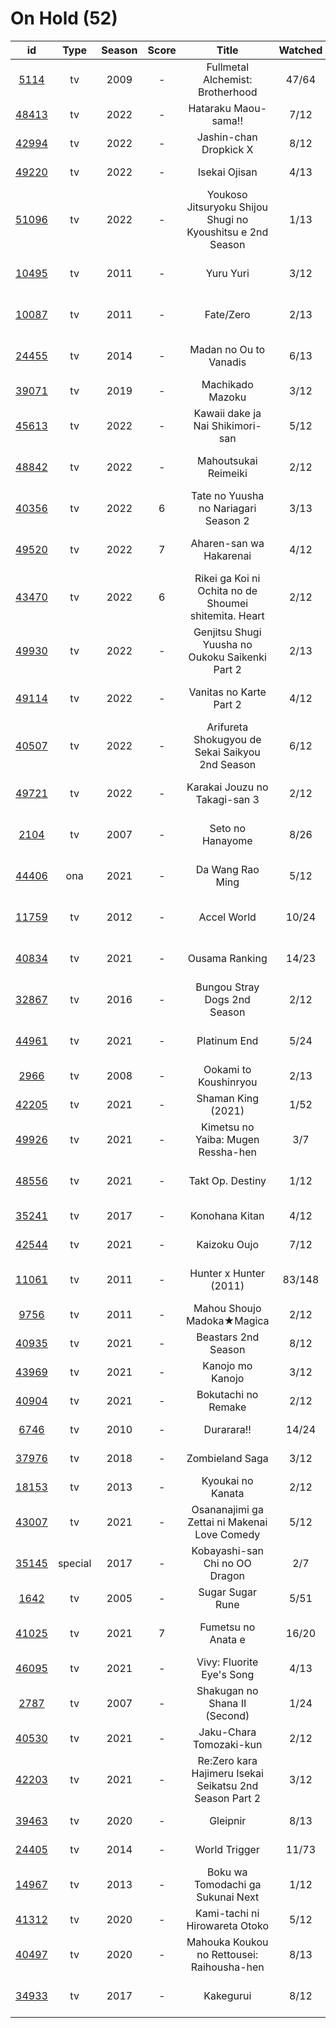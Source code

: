 # On Hold (52)

|                      id                      |   Type  | Season | Score |                            Title                           | Watched |    Updated    | Start Date |
| :------------------------------------------: | :-----: | :----: | :---: | :--------------------------------------------------------: | :-----: | :-----------: | :--------: |
|  [5114](https://myanimelist.net/anime/5114)  |    tv   |  2009  |   -   |              Fullmetal Alchemist: Brotherhood              |  47/64  |   3 days ago  | 10/07/2022 |
| [48413](https://myanimelist.net/anime/48413) |    tv   |  2022  |   -   |                    Hataraku Maou-sama!!                    |   7/12  |   3 days ago  | 07/15/2022 |
| [42994](https://myanimelist.net/anime/42994) |    tv   |  2022  |   -   |                   Jashin-chan Dropkick X                   |   8/12  |   3 days ago  | 07/15/2022 |
| [49220](https://myanimelist.net/anime/49220) |    tv   |  2022  |   -   |                        Isekai Ojisan                       |   4/13  |  3 weeks ago  | 07/08/2022 |
| [51096](https://myanimelist.net/anime/51096) |    tv   |  2022  |   -   | Youkoso Jitsuryoku Shijou Shugi no Kyoushitsu e 2nd Season |   1/13  |  2 months ago | 07/05/2022 |
| [10495](https://myanimelist.net/anime/10495) |    tv   |  2011  |   -   |                          Yuru Yuri                         |   3/12  |  2 months ago | 06/30/2022 |
| [10087](https://myanimelist.net/anime/10087) |    tv   |  2011  |   -   |                          Fate/Zero                         |   2/13  |  6 months ago | 04/26/2022 |
| [24455](https://myanimelist.net/anime/24455) |    tv   |  2014  |   -   |                   Madan no Ou to Vanadis                   |   6/13  |  6 months ago | 04/22/2022 |
| [39071](https://myanimelist.net/anime/39071) |    tv   |  2019  |   -   |                      Machikado Mazoku                      |   3/12  |   5 days ago  | 04/19/2022 |
| [45613](https://myanimelist.net/anime/45613) |    tv   |  2022  |   -   |              Kawaii dake ja Nai Shikimori-san              |   5/12  |  3 months ago | 04/10/2022 |
| [48842](https://myanimelist.net/anime/48842) |    tv   |  2022  |   -   |                    Mahoutsukai Reimeiki                    |   2/12  |  5 months ago | 04/09/2022 |
| [40356](https://myanimelist.net/anime/40356) |    tv   |  2022  |   6   |            Tate no Yuusha no Nariagari Season 2            |   3/13  |  5 months ago | 04/06/2022 |
| [49520](https://myanimelist.net/anime/49520) |    tv   |  2022  |   7   |                   Aharen-san wa Hakarenai                  |   4/12  |  2 months ago | 04/01/2022 |
| [43470](https://myanimelist.net/anime/43470) |    tv   |  2022  |   6   |    Rikei ga Koi ni Ochita no de Shoumei shitemita. Heart   |   2/12  |  5 months ago | 04/01/2022 |
| [49930](https://myanimelist.net/anime/49930) |    tv   |  2022  |   -   |       Genjitsu Shugi Yuusha no Oukoku Saikenki Part 2      |   2/13  |  7 months ago | 03/01/2022 |
| [49114](https://myanimelist.net/anime/49114) |    tv   |  2022  |   -   |                   Vanitas no Karte Part 2                  |   4/12  |  7 months ago | 01/15/2022 |
| [40507](https://myanimelist.net/anime/40507) |    tv   |  2022  |   -   |       Arifureta Shokugyou de Sekai Saikyou 2nd Season      |   6/12  |  7 months ago | 01/14/2022 |
| [49721](https://myanimelist.net/anime/49721) |    tv   |  2022  |   -   |                Karakai Jouzu no Takagi-san 3               |   2/12  |  9 months ago | 01/08/2022 |
|  [2104](https://myanimelist.net/anime/2104)  |    tv   |  2007  |   -   |                      Seto no Hanayome                      |   8/26  | 10 months ago | 01/05/2022 |
| [44406](https://myanimelist.net/anime/44406) |   ona   |  2021  |   -   |                      Da Wang Rao Ming                      |   5/12  |  8 months ago | 12/19/2021 |
| [11759](https://myanimelist.net/anime/11759) |    tv   |  2012  |   -   |                         Accel World                        |  10/24  | 11 months ago | 12/16/2021 |
| [40834](https://myanimelist.net/anime/40834) |    tv   |  2021  |   -   |                       Ousama Ranking                       |  14/23  |  7 months ago | 12/11/2021 |
| [32867](https://myanimelist.net/anime/32867) |    tv   |  2016  |   -   |                Bungou Stray Dogs 2nd Season                |   2/12  |  6 months ago | 10/25/2021 |
| [44961](https://myanimelist.net/anime/44961) |    tv   |  2021  |   -   |                        Platinum End                        |   5/24  |  9 months ago | 10/23/2021 |
|  [2966](https://myanimelist.net/anime/2966)  |    tv   |  2008  |   -   |                    Ookami to Koushinryou                   |   2/13  |   Last year   | 10/20/2021 |
| [42205](https://myanimelist.net/anime/42205) |    tv   |  2021  |   -   |                     Shaman King (2021)                     |   1/52  |   Last year   | 10/14/2021 |
| [49926](https://myanimelist.net/anime/49926) |    tv   |  2021  |   -   |             Kimetsu no Yaiba: Mugen Ressha-hen             |   3/7   | 11 months ago | 10/11/2021 |
| [48556](https://myanimelist.net/anime/48556) |    tv   |  2021  |   -   |                      Takt Op. Destiny                      |   1/12  | 11 months ago | 10/06/2021 |
| [35241](https://myanimelist.net/anime/35241) |    tv   |  2017  |   -   |                       Konohana Kitan                       |   4/12  |   Last year   | 09/22/2021 |
| [42544](https://myanimelist.net/anime/42544) |    tv   |  2021  |   -   |                        Kaizoku Oujo                        |   7/12  |   Last year   | 08/30/2021 |
| [11061](https://myanimelist.net/anime/11061) |    tv   |  2011  |   -   |                   Hunter x Hunter (2011)                   |  83/148 |  2 months ago | 08/24/2021 |
|  [9756](https://myanimelist.net/anime/9756)  |    tv   |  2011  |   -   |                 Mahou Shoujo Madoka★Magica                 |   2/12  |   Last year   | 08/19/2021 |
| [40935](https://myanimelist.net/anime/40935) |    tv   |  2021  |   -   |                     Beastars 2nd Season                    |   8/12  |   Last year   | 07/20/2021 |
| [43969](https://myanimelist.net/anime/43969) |    tv   |  2021  |   -   |                      Kanojo mo Kanojo                      |   3/12  |   Last year   | 07/05/2021 |
| [40904](https://myanimelist.net/anime/40904) |    tv   |  2021  |   -   |                     Bokutachi no Remake                    |   2/12  |   Last year   | 07/04/2021 |
|  [6746](https://myanimelist.net/anime/6746)  |    tv   |  2010  |   -   |                         Durarara!!                         |  14/24  |   Last year   | 06/17/2021 |
| [37976](https://myanimelist.net/anime/37976) |    tv   |  2018  |   -   |                       Zombieland Saga                      |   3/12  |   Last year   | 05/28/2021 |
| [18153](https://myanimelist.net/anime/18153) |    tv   |  2013  |   -   |                      Kyoukai no Kanata                     |   2/12  |   Last year   | 05/27/2021 |
| [43007](https://myanimelist.net/anime/43007) |    tv   |  2021  |   -   |        Osananajimi ga Zettai ni Makenai Love Comedy        |   5/12  |   Last year   | 05/25/2021 |
| [35145](https://myanimelist.net/anime/35145) | special |  2017  |   -   |               Kobayashi-san Chi no OO Dragon               |   2/7   |   Last year   | 05/14/2021 |
|  [1642](https://myanimelist.net/anime/1642)  |    tv   |  2005  |   -   |                      Sugar Sugar Rune                      |   5/51  |   Last month  | 05/10/2021 |
| [41025](https://myanimelist.net/anime/41025) |    tv   |  2021  |   7   |                     Fumetsu no Anata e                     |  16/20  |  9 months ago | 04/28/2021 |
| [46095](https://myanimelist.net/anime/46095) |    tv   |  2021  |   -   |                  Vivy: Fluorite Eye's Song                 |   4/13  |   Last year   | 04/28/2021 |
|  [2787](https://myanimelist.net/anime/2787)  |    tv   |  2007  |   -   |                Shakugan no Shana II (Second)               |   1/24  |   Last year   | 02/19/2021 |
| [40530](https://myanimelist.net/anime/40530) |    tv   |  2021  |   -   |                   Jaku-Chara Tomozaki-kun                  |   2/12  |   Last year   | 01/09/2021 |
| [42203](https://myanimelist.net/anime/42203) |    tv   |  2021  |   -   |   Re:Zero kara Hajimeru Isekai Seikatsu 2nd Season Part 2  |   3/12  |   Last year   | 01/07/2021 |
| [39463](https://myanimelist.net/anime/39463) |    tv   |  2020  |   -   |                          Gleipnir                          |   8/13  |   Last year   | 12/16/2020 |
| [24405](https://myanimelist.net/anime/24405) |    tv   |  2014  |   -   |                        World Trigger                       |  11/73  |  2 years ago  | 12/01/2020 |
| [14967](https://myanimelist.net/anime/14967) |    tv   |  2013  |   -   |              Boku wa Tomodachi ga Sukunai Next             |   1/12  |  2 years ago  | 11/28/2020 |
| [41312](https://myanimelist.net/anime/41312) |    tv   |  2020  |   -   |               Kami-tachi ni Hirowareta Otoko               |   5/12  |   Last year   | 11/18/2020 |
| [40497](https://myanimelist.net/anime/40497) |    tv   |  2020  |   -   |         Mahouka Koukou no Rettousei: Raihousha-hen         |   8/13  |   Last year   | 10/04/2020 |
| [34933](https://myanimelist.net/anime/34933) |    tv   |  2017  |   -   |                          Kakegurui                         |   8/12  | 10 months ago |      -     |